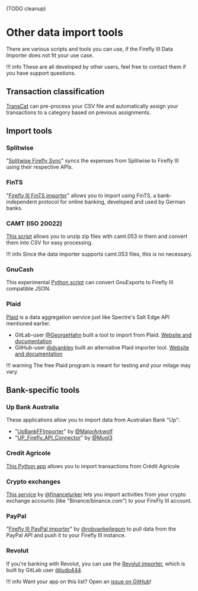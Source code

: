 (TODO cleanup)

# Other data import tools

There are various scripts and tools you can use, if the Firefly III Data Importer does not fit your use case.

!!! info
These are all developed by other users, feel free to contact them if you have support questions.

## Transaction classification

[TransCat](https://github.com/Hapyr/trans-cat) can pre-process your CSV file and automatically assign your transactions to a category based on previous assignments.

## Import tools

### Splitwise

"[Splitwise Firefly Sync](https://github.com/adyanth/splitwise-firefly-sync)" syncs the expenses from Splitwise to Firefly III using their respective APIs.

### FinTS

"[Firefly III FinTS importer](https://github.com/bnw/firefly-iii-fints-importer)" allows you to import using FinTS, a bank-independent protocol for online banking, developed and used by German banks.

### CAMT (ISO 20022)

[This script](https://github.com/plumped/camt_converter_ISO20022_for_camt) allows you to unzip zip files with camt.053 in them and convert them into CSV for easy processing.

!!! info
Since the data importer supports camt.053 files, this is no necessary.

### GnuCash

This experimental [Python script](https://gist.github.com/adyanth/20c004869baf33458e416d4396ca40a8) can convert GnuExports to Firefly III compatible JSON.

### Plaid

[Plaid](https://plaid.com/) is a data aggregation service just like Spectre's Salt Edge API mentioned earlier.

- GitLab-user [@GeorgeHahn](https://gitlab.com/GeorgeHahn) built a tool to import from Plaid. [Website and documentation](https://gitlab.com/GeorgeHahn/firefly-plaid-connector)
- GitHub-user [@dvankley](https://github.com/dvankley) built an alternative Plaid importer tool. [Website and documentation](https://github.com/dvankley/firefly-plaid-connector-2)

!!! warning
The free Plaid program is meant for testing and your milage may vary.

## Bank-specific tools

### Up Bank Australia

These applications allow you to import data from Australian Bank "Up":

- "[UpBankFFImporter](https://github.com/MajorArkwolf/UpBankFFImporter)" by [@MajorArkwolf](https://github.com/MajorArkwolf)
- "[UP_Firefly_API_Connector](https://blog.dupreez.id.au/2021/01/automatically-update-firefly-iii-with-up-banking-transactions/)" by [@Mugl3](https://github.com/Mugl3)

### Credit Agricole

[This Python app](https://github.com/Royalphax/credit-agricole-importer) allows you to import transactions from Crédit Agricole

### Crypto exchanges

[This service](https://github.com/financelurker/crypto-trades-firefly-iii) by [@financelurker](https://github.com/financelurker) lets you import activities from your crypto exchange accounts (like "Binance/binance.com") to your FireFly III account.

### PayPal

"[Firefly III PayPal importer](https://github.com/robvankeilegom/firefly-III-paypal-importer)" by [@robvankeilegom](https://github.com/robvankeilegom) to pull data from the PayPal API and push it to your Firefly III instance.

### Revolut

If you're banking with Revolut, you can use the [Revolut importer](https://gitlab.com/ludo444/fireflyrevoluttransactions), which is built by GitLab user [@ludo444](https://gitlab.com/ludo444).

!!! info
Want your app on this list? Open an [issue on GitHub](https://github.com/firefly-iii/firefly-iii/issues/)!

